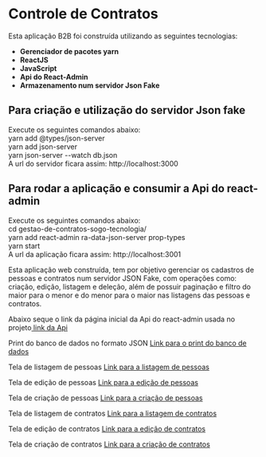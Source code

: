 # Controle de Contratos
Esta aplicação B2B foi construída utilizando as seguintes tecnologias:

- **Gerenciador de pacotes yarn**
- **ReactJS**
- **JavaScript**
- **Api do React-Admin**
- **Armazenamento num servidor Json Fake**

## Para criação e utilização do servidor Json fake
<p>Execute os seguintes comandos abaixo: <br />
yarn add @types/json-server <br />
yarn add json-server <br />
yarn json-server --watch db.json <br />
A url do servidor ficara assim: http://localhost:3000 <br />
</p>

## Para rodar a aplicação e consumir a Api do react-admin
<p>Execute os seguintes comandos abaixo: <br />
cd gestao-de-contratos-sogo-tecnologia/ <br />
yarn add react-admin ra-data-json-server prop-types <br />
yarn start <br />
A url da aplicação ficara assim: http://localhost:3001 <br />
</p>

Esta aplicação web construída, tem por objetivo gerenciar os cadastros de pessoas e contratos num servidor JSON Fake, com operações como: criação, edição, listagem e deleção, além de possuir paginação e filtro do maior para o menor e do menor para o maior nas listagens das pessoas e contratos.

Abaixo seque o link da página inicial da Api do react-admin usada no projeto<a href="https://marmelab.com/react-admin/" target="_blank" rel="noopener noreferrer"> link da Api </a>

Print do banco de dados no formato JSON
<a href="https://uploaddeimagens.com.br/imagens/jsMXQQw" target="_blank" rel="noopener noreferrer"> Link para o print do banco de dados </a>

Tela de listagem de pessoas
<a href="https://uploaddeimagens.com.br/imagens/MpajUmo" target="_blank" rel="noopener noreferrer"> Link para a listagem de pessoas </a>

Tela de edição de pessoas
<a href="https://uploaddeimagens.com.br/imagens/gITgt7s" target="_blank" rel="noopener noreferrer"> Link para a edição de pessoas </a>

Tela de criação de pessoas
<a href="https://uploaddeimagens.com.br/imagens/0MSg-O0" target="_blank" rel="noopener noreferrer"> Link para a criação de pessoas </a>

Tela de listagem de contratos
<a href="https://uploaddeimagens.com.br/imagens/kXqre38" target="_blank" rel="noopener noreferrer"> Link para a listagem de contratos </a>

Tela de edição de contratos
<a href="https://uploaddeimagens.com.br/imagens/7yRRx4w" target="_blank" rel="noopener noreferrer"> Link para a edição de contratos </a>

Tela de criação de contratos
<a href="https://uploaddeimagens.com.br/imagens/hXi2tOM" target="_blank" rel="noopener noreferrer"> Link para a criação de contratos </a>
